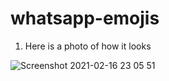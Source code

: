 # whatsapp-emojis

1. Here is a photo of how it looks

![Screenshot 2021-02-16 23 05 51](https://user-images.githubusercontent.com/24686636/108116635-ed214b00-70ac-11eb-9f8e-8dbae0bbf4b9.png)

